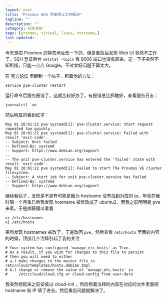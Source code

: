 ```yaml
---
layout: post
title: "Proxmox Web 界面停止工作解决"
tagline: ""
description: ""
category: 经验总结
tags: [proxmox, virtual, linux, hostname,]
last_updated:
---
```


今天想把 Proxmox 的静态地址改一下的，但是重启后发现 Web UI 竟然不工作了。SSH 登录后台 `netstat -tupln` 看 8006 端口也没有起来。这一下子突然不知所措，只能一点点 Google，不过幸好问题不算太大。

在 [官方论坛](https://forum.proxmox.com/threads/web-interface-not-working-in-proxmox-3.14141/) 里翻到一个帖子，照着他的方法：

	service pve-cluster restart

运行命令后服务报错了，这就比较好办了，有报错总比抓瞎好，查看服务日志：

	journalctl -xe

然后明显的看到红字：

	May 01 20:01:22 pve systemd[1]: pve-cluster.service: Start request repeated too quickly.
	May 01 20:01:22 pve systemd[1]: pve-cluster.service: Failed with result 'exit-code'.
	-- Subject: Unit failed
	-- Defined-By: systemd
	-- Support: https://www.debian.org/support
	--
	-- The unit pve-cluster.service has entered the 'failed' state with result 'exit-code'.
	May 01 20:01:22 pve systemd[1]: Failed to start The Proxmox VE cluster filesystem.
	-- Subject: A start job for unit pve-cluster.service has failed
	-- Defined-By: systemd
	-- Support: https://www.debian.org/support

继续看帖子，发现是不是有可能是因为 hostname 没有找到对应的 ip。毕竟在我时隔一个月重启后我发现 hostname 被修改成了 ubuntu2，而我之前明明是 pve 来着。于是顺藤摸瓜看看

	vi /etc/hostnames
	vi /etc/hosts

果然发现 hostnames 被改了，于是改回 `pve`，然后查看 `/etc/hosts` 里面的内容的时候，顶部几个注释引起了我的关注

```
# Your system has configured 'manage_etc_hosts' as True.
# As a result, if you wish for changes to this file to persist
# then you will need to either
# a.) make changes to the master file in /etc/cloud/templates/hosts.debian.tmpl
# b.) change or remove the value of 'manage_etc_hosts' in
#     /etc/cloud/cloud.cfg or cloud-config from user-data
```

我突然想起来之前安装过 cloud-init ，然后照着注释的内容在对应的文件里面把 hostname 和 IP 填了进去。然后重启问题就解决了。

